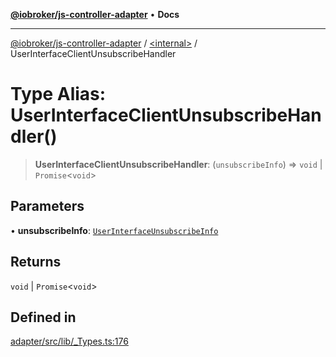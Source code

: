 [**@iobroker/js-controller-adapter**](../../README.md) • **Docs**

***

[@iobroker/js-controller-adapter](../../globals.md) / [\<internal\>](../README.md) / UserInterfaceClientUnsubscribeHandler

# Type Alias: UserInterfaceClientUnsubscribeHandler()

> **UserInterfaceClientUnsubscribeHandler**: (`unsubscribeInfo`) => `void` \| `Promise`\<`void`\>

## Parameters

• **unsubscribeInfo**: [`UserInterfaceUnsubscribeInfo`](UserInterfaceUnsubscribeInfo.md)

## Returns

`void` \| `Promise`\<`void`\>

## Defined in

[adapter/src/lib/\_Types.ts:176](https://github.com/ioBroker/ioBroker.js-controller/blob/77e3ad19ba544ef59ab9929a52ba17e35b9cc80a/packages/adapter/src/lib/_Types.ts#L176)
